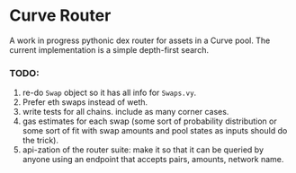 # Curve Router

A work in progress pythonic dex router for assets in a Curve pool. The current implementation is a simple depth-first search.


### TODO:

1. re-do `Swap` object so it has all info for `Swaps.vy`.
2. Prefer eth swaps instead of weth.
3. write tests for all chains. include as many corner cases.
4. gas estimates for each swap (some sort of probability distribution or some sort of fit with swap amounts and pool states as inputs should do the trick).
5. api-zation of the router suite: make it so that it can be queried by anyone using an endpoint that accepts pairs, amounts, network name.
